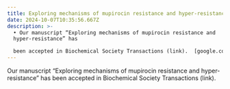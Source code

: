 ```yaml
---
title: Exploring mechanisms of mupirocin resistance and hyper-resistance
date: 2024-10-07T10:35:56.667Z
description: >-
  • Our manuscript “Exploring mechanisms of mupirocin resistance and
  hyper-resistance” has

  been accepted in Biochemical Society Transactions (link).  [google.com](google.com)[](google.com)
---
```

Our manuscript “Exploring mechanisms of mupirocin resistance and hyper-resistance” has
been accepted in Biochemical Society Transactions (link).